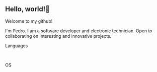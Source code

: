 ## Hello, world!👋

Welcome to my github!

I'm Pedro.
I am a software developer and electronic technician.
Open to collaborating on interesting and innovative projects.

Languages
<div style= ''display: inline_block''><br/>
  <img align=''center'' alt=''html5'' src=''https://img.shields.io/badge/Python-14354C?style=for-the-badge&logo=python&logoColor=white'' />
</div>


OS
